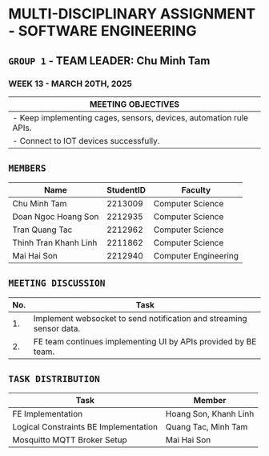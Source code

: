 # MULTI-DISCIPLINARY ASSIGNMENT - SOFTWARE ENGINEERING

## `GROUP 1` - TEAM LEADER: Chu Minh Tam

### WEEK 13 - MARCH 20TH, 2025

| MEETING OBJECTIVES                                                 |
| ------------------------------------------------------------------ |
| - Keep implementing cages, sensors, devices, automation rule APIs. |
| - Connect to IOT devices successfully.                             |

## `MEMBERS`

| Name                  | StudentID | Faculty              |
| --------------------- | --------- | -------------------- |
| Chu Minh Tam          | 2213009   | Computer Science     |
| Doan Ngoc Hoang Son   | 2212935   | Computer Science     |
| Tran Quang Tac        | 2212962   | Computer Science     |
| Thinh Tran Khanh Linh | 2211862   | Computer Science     |
| Mai Hai Son           | 2212940   | Computer Engineering |

## `MEETING DISCUSSION`

| No. | Task                                                                |
| --- | ------------------------------------------------------------------- |
| 1.  | Implement websocket to send notification and streaming sensor data. |
| 2.  | FE team continues implementing UI by APIs provided by BE team.      |

## `TASK DISTRIBUTION`

| Task                                  | Member                |
| ------------------------------------- | --------------------- |
| FE Implementation                     | Hoang Son, Khanh Linh |
| Logical Constraints BE Implementation | Quang Tac, Minh Tam   |
| Mosquitto MQTT Broker Setup           | Mai Hai Son           |
